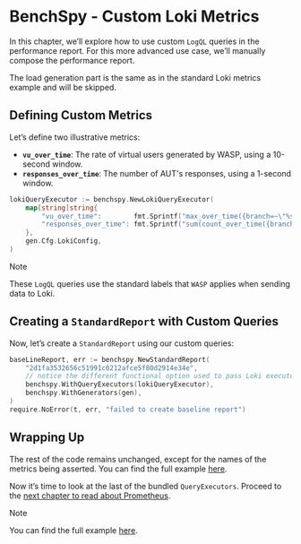 # BenchSpy - Custom Loki Metrics

In this chapter, we’ll explore how to use custom `LogQL` queries in the performance report. For this more advanced use case, we’ll manually compose the performance report.

The load generation part is the same as in the standard Loki metrics example and will be skipped.

## Defining Custom Metrics

Let’s define two illustrative metrics:
- **`vu_over_time`**: The rate of virtual users generated by WASP, using a 10-second window.
- **`responses_over_time`**: The number of AUT's responses, using a 1-second window.

```go
lokiQueryExecutor := benchspy.NewLokiQueryExecutor(
    map[string]string{
        "vu_over_time":        fmt.Sprintf("max_over_time({branch=~\"%s\", commit=~\"%s\", go_test_name=~\"%s\", test_data_type=~\"stats\", gen_name=~\"%s\"} | json | unwrap current_instances [10s]) by (node_id, go_test_name, gen_name)", label, label, t.Name(), gen.Cfg.GenName),
        "responses_over_time": fmt.Sprintf("sum(count_over_time({branch=~\"%s\", commit=~\"%s\", go_test_name=~\"%s\", test_data_type=~\"responses\", gen_name=~\"%s\"} [1s])) by (node_id, go_test_name, gen_name)", label, label, t.Name(), gen.Cfg.GenName),
    },
    gen.Cfg.LokiConfig,
)
```

> [!NOTE]
> These `LogQL` queries use the standard labels that `WASP` applies when sending data to Loki.

## Creating a `StandardReport` with Custom Queries

Now, let’s create a `StandardReport` using our custom queries:

```go
baseLineReport, err := benchspy.NewStandardReport(
    "2d1fa3532656c51991c0212afce5f80d2914e34e",
    // notice the different functional option used to pass Loki executor with custom queries
    benchspy.WithQueryExecutors(lokiQueryExecutor),
    benchspy.WithGenerators(gen),
)
require.NoError(t, err, "failed to create baseline report")
```

## Wrapping Up

The rest of the code remains unchanged, except for the names of the metrics being asserted. You can find the full example [here](...).

Now it’s time to look at the last of the bundled `QueryExecutors`. Proceed to the [next chapter to read about Prometheus](./prometheus_std.md).

> [!NOTE]
> You can find the full example [here](https://github.com/smartcontractkit/chainlink-testing-framework/tree/main/wasp/examples/benchspy/loki_query_executor/loki_query_executor_test.go).